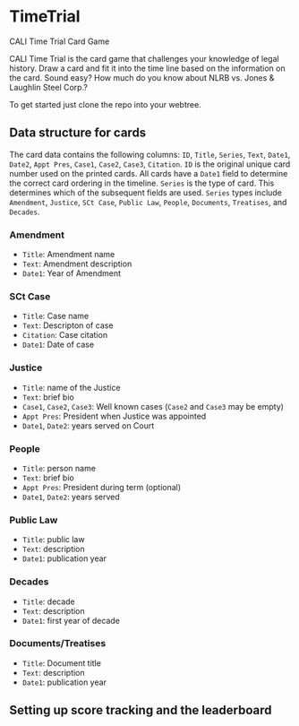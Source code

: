 TimeTrial
=========

CALI Time Trial Card Game

CALI Time Trial is the card game that challenges your knowledge of legal history. Draw a card and fit it into the time line based on the information on the card.
Sound easy?
How much do you know about NLRB vs. Jones & Laughlin Steel Corp.?

To get started just clone the repo into your webtree.


## Data structure for cards

The card data contains the following columns: `ID`, `Title`, `Series`, `Text`, `Date1`, `Date2`, `Appt Pres`, `Case1`, `Case2`, `Case3`, `Citation`. 
`ID` is the original unique card number used on the printed cards. 
All cards have a `Date1` field to determine the correct card ordering in the timeline. 
`Series` is the type of card. This determines which of the subsequent fields are used. 
`Series` types include `Amendment`, `Justice`, `SCt Case`, `Public Law`, `People`, `Documents`, `Treatises`, and `Decades`.

### Amendment
* `Title`: Amendment name
* `Text`: Amendment description
* `Date1`: Year of Amendment
### SCt Case
* `Title`: Case name
* `Text`: Descripton of case
* `Citation`: Case citation
* `Date1`: Date of case
### Justice
* `Title`:  name of the Justice
* `Text`: brief bio
* `Case1`, `Case2`, `Case3`: Well known cases (`Case2` and `Case3` may be empty)
* `Appt Pres`: President when Justice was appointed
* `Date1`, `Date2`: years served on Court
### People
* `Title`:  person name
* `Text`: brief bio
* `Appt Pres`: President during term (optional)
* `Date1`, `Date2`: years served
### Public Law
* `Title`: public law 
* `Text`: description
* `Date1`: publication year
### Decades
* `Title`: decade 
* `Text`: description
* `Date1`: first year of decade
### Documents/Treatises
* `Title`: Document title
* `Text`: description
* `Date1`: publication year

## Setting up score tracking and the leaderboard

